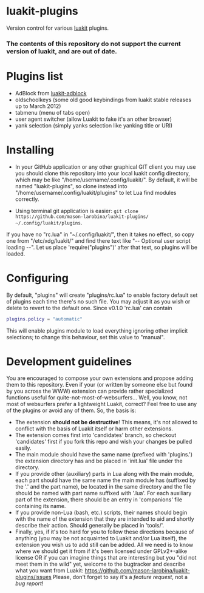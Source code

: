 luakit-plugins
==============

Version control for various [luakit](https://github.com/mason-larobina/luakit/) plugins.

### The contents of this repository do not support the current version of luakit, and are out of date.

Plugins list
============

* AdBlock from [luakit-adblock](https://github.com/Plaque-fcc/luakit-adblock/)
* oldschoolkeys (some old good keybindings from luakit stable releases up to March 2012)
* tabmenu (menu of tabs open)
* user agent switcher (allow Luakit to fake it's an other browser)
* yank selection (simply yanks selection like yanking title or URI)

Installing
==========

* In your GitHub application or any other graphical GIT client you may use you should clone this repository into your local luakit config directory, which may be like "/home/username/.config/luakit/".
By default, it will be named "luakit-plugins", so clone instead into "/home/username/.config/luakit/plugins" to let Lua find modules correctly.

* Using terminal git application is easier: ```git clone https://github.com/mason-larobina/luakit-plugins/ ~/.config/luakit/plugins```.


If you have no "rc.lua" in "~/.config/luakit/", then it takes no effect, so copy one from "/etc/xdg/luakit/" and find there text like "-- Optional user script loading --". Let us place 'require("plugins")' after that text, so plugins will be loaded.

Configuring
===========

By default, "plugins" will create "plugins/rc.lua" to enable factory default set of plugins each time there's no such file. You may adjust it as you wish or delete to revert to the default one. 
Since v0.1.0 'rc.lua' can contain
```lua
plugins.policy = "automatic"
```
This will enable plugins module to load everything ignoring other implicit selections; to change this behaviour, set this value to "manual".

Development guidelines
======================

You are encouraged to compose your own extensions and propose adding them to this repository. Even if your (or written by someone else but found by you across the WWW) extension can provide rather specialized functions useful for quite-not-most-of-websurfers… Well, you know, not most of websurfers prefer a lightweight Luakit, correct? Feel free to use any of the plugins or avoid any of them. 
So, the basis is:

* The extension **should not be destructive**! This means, it's not allowed to conflict with the basis of Luakit itself or harm other extensions.
* The extension comes first into 'candidates' branch, so checkout 'candidates' first if you fork this repo and wish your changes be pulled easily.
* The main module should have the same name (prefixed with 'plugins.') the extension directory has and be placed in 'init.lua' file under the directory.
* If you provide other (auxiliary) parts in Lua along with the main module, each part should have the same name the main module has (suffixed by the '.' and the part name), be located in the same directory and the file should be named with part name suffixed with '.lua'. For each auxiliary part of the extension, there should be an entry in 'companions' file containing its name.
* If you provide non-Lua (bash, etc.) scripts, their names should begin with the name of the extension that they are intended to aid and shortly describe their action. Should generally be placed in 'tools/'.
* Finally, yes, if it's too hard for you to follow these directions because of anything (you may be not acquainted to Luakit and/or Lua itself), the extension you wish us to add still can be added. All we need is to know where we should get it from if it's been licensed under GPLv2+-alike license OR if you can imagine things that are interesting but you "did not meet them in the wild" yet, welcome to the bugtracker and describe what you want from Luakit: https://github.com/mason-larobina/luakit-plugins/issues 
Please, don't forget to say it's a _feature request_, not a _bug report_!
